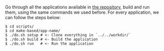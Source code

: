 Go through all the applications available in [the repository](https://github.com/unikraft-upb/scripts/tree/main/make-based), build and run them, using the same commands we used before.
For every application, we can follow the steps below:

```console
$ cd scripts/
$ cd make-based/app-name/
$ ./do.sh setup # <- Clone everything in `../../workdir/`
$ ./do.sh build # <- Build the application
$ ./do.sh run   # <- Run the application
```
